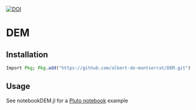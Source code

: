 [![DOI](https://zenodo.org/badge/317309631.svg)](https://zenodo.org/badge/latestdoi/317309631)

# DEM

## Installation

```julia
Import Pkg; Pkg.add("https://github.com/albert-de-montserrat/DEM.git")
```

## Usage

See notebookDEM.jl for a [Pluto notebook](https://github.com/fonsp/Pluto.jl) example
